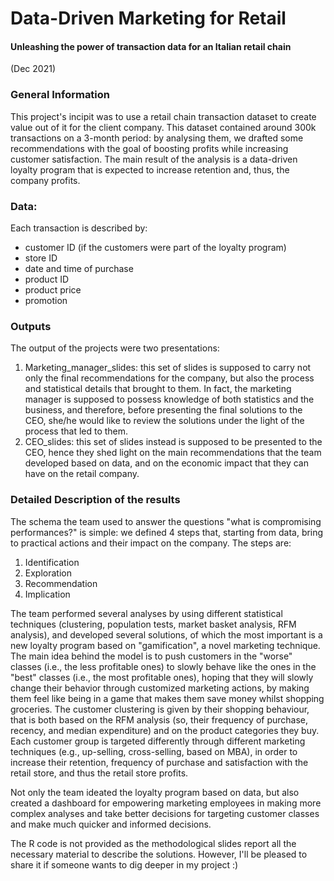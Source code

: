 # Data-Driven Marketing for Retail
#### Unleashing the power of transaction data for an Italian retail chain
(Dec 2021)

### General Information
This project's incipit was to use a retail chain transaction dataset to create value out of it for the client company. This dataset contained around 300k transactions on a 3-month period: by analysing them, we drafted some recommendations with the goal of boosting profits while increasing customer satisfaction. The main result of the analysis is a data-driven loyalty program that is expected to increase retention and, thus, the company profits.

### Data:
Each transaction is described by:
- customer ID (if the customers were part of the loyalty program)
- store ID
- date and time of purchase
- product ID
- product price
- promotion

### Outputs
The output of the projects were two presentations: 
1) Marketing_manager_slides: this set of slides is supposed to carry not only the final recommendations for the company, but also the process and statistical details that brought to them. In fact, the marketing manager is supposed to possess knowledge of both statistics and the business, and therefore, before presenting the final solutions to the CEO, she/he would like to review the solutions under the light of the process that led to them. 
2) CEO_slides: this set of slides instead is supposed to be presented to the CEO, hence they shed light on the main recommendations that the team developed based on data, and on the economic impact that they can have on the retail company.

### Detailed Description of the results
The schema the team used to answer the questions "what is compromising performances?" is simple: we defined 4 steps that, starting from data, bring to practical actions and their impact on the company. The steps are:
  1) Identification
  2) Exploration
  3) Recommendation
  4) Implication

The team performed several analyses by using different statistical techniques (clustering, population tests, market basket analysis, RFM analysis), and developed several solutions, of which the most important is a new loyalty program based on "gamification", a novel marketing technique. The main idea behind the model is to push customers in the "worse" classes (i.e., the less profitable ones) to slowly behave like the ones in the "best" classes (i.e., the most profitable ones), hoping that they will slowly change their behavior through customized marketing actions, by making them feel like being in a game that makes them save money whilst shopping groceries.
The customer clustering is given by their shopping behaviour, that is both based on the RFM analysis (so, their frequency of purchase, recency, and median expenditure) and on the product categories they buy. Each customer group is targeted differently through different marketing techniques (e.g., up-selling, cross-selling, based on MBA), in order to increase their retention, frequency of purchase and satisfaction with the retail store, and thus the retail store profits.

Not only the team ideated the loyalty program based on data, but also created a dashboard for empowering marketing employees in making more complex analyses and take better decisions for targeting customer classes and make much quicker and informed decisions.

The R code is not provided as the methodological slides report all the necessary material to describe the solutions. However, I'll be pleased to share it if someone wants to dig deeper in my project :)
